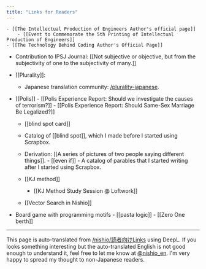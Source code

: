```yaml
---
title: "Links for Readers"
---
```


    - [[The Intellectual Production of Engineers Author's official page]]
        - [[Event to Commemorate the 5th Printing of Intellectual Production of Engineers]]
    - [[The Technology Behind Coding Author's Official Page]]
- Contribution to IPSJ Journal: [[Not subjective or objective, but from the subjectivity of one to the subjectivity of many.]]
- [[Plurality]]:
    - Japanese translation community: [/plurality-japanese](https://scrapbox.io/plurality-japanese).
- [[Polis]]
        - [[Polis Experience Report: Should we investigate the causes of terrorism?]]
        - [[Polis Experience Report: Should Same-Sex Marriage Be Legalized?]]

    - [[blind spot card]]
    - Catalog of [[blind spot]], which I made before I started using Scrapbox.
    - Derivation: [[A series of pictures of two people saying different things]].
            - [[even if]]
            - A catalog of parables that I started writing after I started using Scrapbox.

    - [[KJ method]]
        - [[KJ Method Study Session @ Loftwork]]


    - [[Vector Search in Nishio]]

- Board game with programming motifs
        - [[pasta logic]]
        - [[Zero One berth]]

---
This page is auto-translated from [/nishio/読者向けLinks](https://scrapbox.io/nishio/読者向けLinks) using DeepL. If you looks something interesting but the auto-translated English is not good enough to understand it, feel free to let me know at [@nishio_en](https://twitter.com/nishio_en). I'm very happy to spread my thought to non-Japanese readers.